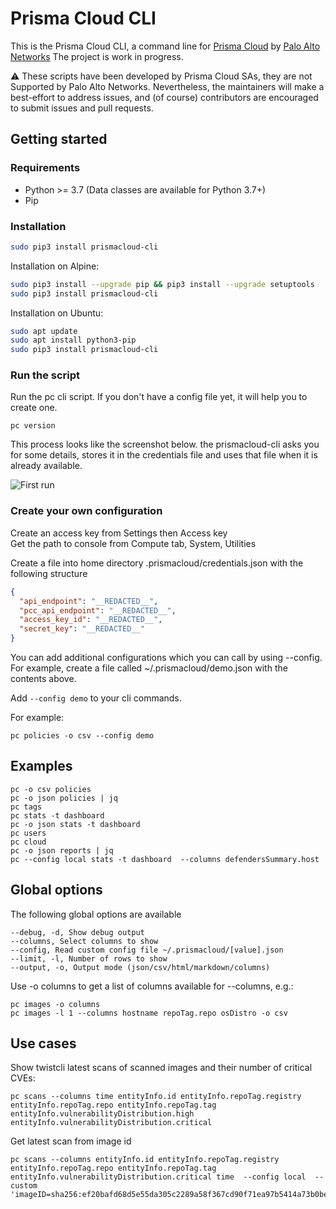 # Prisma Cloud CLI

This is the Prisma Cloud CLI, a command line for [Prisma Cloud](https://www.paloaltonetworks.com/prisma/cloud) by [Palo Alto Networks](https://www.paloaltonetworks.com/)
The project is work in progress.

:warning:
These scripts have been developed by Prisma Cloud SAs, they are not Supported by Palo Alto Networks.
Nevertheless, the maintainers will make a best-effort to address issues, and (of course) contributors are encouraged to submit issues and pull requests.


## Getting started

### Requirements
 * Python >= 3.7 (Data classes are available for Python 3.7+)
 * Pip

### Installation

```sh
sudo pip3 install prismacloud-cli
```

Installation on Alpine:
```sh
sudo pip3 install --upgrade pip && pip3 install --upgrade setuptools
sudo pip3 install prismacloud-cli
```
Installation on Ubuntu:
```sh
sudo apt update
sudo apt install python3-pip
sudo pip3 install prismacloud-cli
```

### Run the script

Run the pc cli script. If you don't have a config file yet, it will help you to create one.

```console
pc version
```

This process looks like the screenshot below. the prismacloud-cli asks you for some details, stores it in the
credentials file and uses that file when it is already available.

![First run](screenshot.png)

### Create your own configuration

Create an access key from Settings then Access key  
Get the path to console from Compute tab, System, Utilities  

Create a file into home directory .prismacloud/credentials.json with the following structure  

```json
{
  "api_endpoint": "__REDACTED__",
  "pcc_api_endpoint": "__REDACTED__",
  "access_key_id": "__REDACTED__",
  "secret_key": "__REDACTED__"
}
```

You can add additional configurations which you can call by using --config. For example, create a file 
called ~/.prismacloud/demo.json with the contents above.

Add ```--config demo``` to your cli commands.

For example:

```
pc policies -o csv --config demo
```



## Examples
```
pc -o csv policies 
pc -o json policies | jq
pc tags
pc stats -t dashboard
pc -o json stats -t dashboard 
pc users
pc cloud
pc -o json reports | jq
pc --config local stats -t dashboard  --columns defendersSummary.host 
```

## Global options
The following global options are available

```
--debug, -d, Show debug output
--columns, Select columns to show
--config, Read custom config file ~/.prismacloud/[value].json
--limit, -l, Number of rows to show
--output, -o, Output mode (json/csv/html/markdown/columns)
```

Use -o columns to get a list of columns available for --columns, e.g.:

```
pc images -o columns
pc images -l 1 --columns hostname repoTag.repo osDistro -o csv 
```

## Use cases
Show twistcli latest scans of scanned images and their number of critical CVEs:

```
pc scans --columns time entityInfo.id entityInfo.repoTag.registry entityInfo.repoTag.repo entityInfo.repoTag.tag entityInfo.vulnerabilityDistribution.high entityInfo.vulnerabilityDistribution.critical 
```

Get latest scan from image id
```
pc scans --columns entityInfo.id entityInfo.repoTag.registry entityInfo.repoTag.repo entityInfo.repoTag.tag entityInfo.vulnerabilityDistribution.critical time  --config local  --custom 'imageID=sha256:ef20bafd68d5e55da305c2289a58f367cd90f71ea97b5414a73b0be745f6aab9'
```



